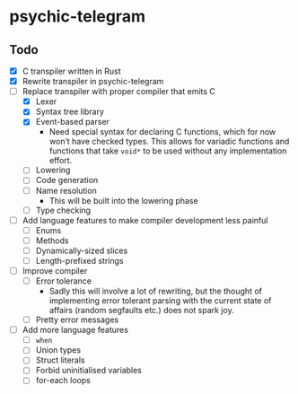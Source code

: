 # psychic-telegram

## Todo

- [x] C transpiler written in Rust
- [x] Rewrite transpiler in psychic-telegram
- [ ] Replace transpiler with proper compiler that emits C
  - [x] Lexer
  - [x] Syntax tree library
  - [x] Event-based parser
    - Need special syntax for declaring C functions,
      which for now won’t have checked types.
      This allows for variadic functions and functions that take `void*`
      to be used without any implementation effort.
  - [ ] Lowering
  - [ ] Code generation
  - [ ] Name resolution
    - This will be built into the lowering phase
  - [ ] Type checking
- [ ] Add language features to make compiler development less painful
  - [ ] Enums
  - [ ] Methods
  - [ ] Dynamically-sized slices
  - [ ] Length-prefixed strings
- [ ] Improve compiler
  - [ ] Error tolerance
    - Sadly this will involve a lot of rewriting,
      but the thought of implementing error tolerant parsing
      with the current state of affairs (random segfaults etc.)
      does not spark joy.
  - [ ] Pretty error messages
- [ ] Add more language features
  - [ ] `when`
  - [ ] Union types
  - [ ] Struct literals
  - [ ] Forbid uninitialised variables
  - [ ] for-each loops
